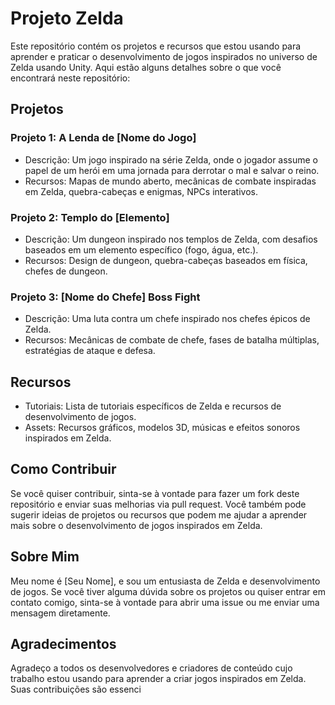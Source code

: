 # Projeto Zelda

Este repositório contém os projetos e recursos que estou usando para aprender e praticar o desenvolvimento de jogos inspirados no universo de Zelda usando Unity. Aqui estão alguns detalhes sobre o que você encontrará neste repositório:

## Projetos

### Projeto 1: A Lenda de [Nome do Jogo]

- Descrição: Um jogo inspirado na série Zelda, onde o jogador assume o papel de um herói em uma jornada para derrotar o mal e salvar o reino.
- Recursos: Mapas de mundo aberto, mecânicas de combate inspiradas em Zelda, quebra-cabeças e enigmas, NPCs interativos.

### Projeto 2: Templo do [Elemento]

- Descrição: Um dungeon inspirado nos templos de Zelda, com desafios baseados em um elemento específico (fogo, água, etc.).
- Recursos: Design de dungeon, quebra-cabeças baseados em física, chefes de dungeon.

### Projeto 3: [Nome do Chefe] Boss Fight

- Descrição: Uma luta contra um chefe inspirado nos chefes épicos de Zelda.
- Recursos: Mecânicas de combate de chefe, fases de batalha múltiplas, estratégias de ataque e defesa.

## Recursos

- Tutoriais: Lista de tutoriais específicos de Zelda e recursos de desenvolvimento de jogos.
- Assets: Recursos gráficos, modelos 3D, músicas e efeitos sonoros inspirados em Zelda.

## Como Contribuir

Se você quiser contribuir, sinta-se à vontade para fazer um fork deste repositório e enviar suas melhorias via pull request. Você também pode sugerir ideias de projetos ou recursos que podem me ajudar a aprender mais sobre o desenvolvimento de jogos inspirados em Zelda.

## Sobre Mim

Meu nome é [Seu Nome], e sou um entusiasta de Zelda e desenvolvimento de jogos. Se você tiver alguma dúvida sobre os projetos ou quiser entrar em contato comigo, sinta-se à vontade para abrir uma issue ou me enviar uma mensagem diretamente.

## Agradecimentos

Agradeço a todos os desenvolvedores e criadores de conteúdo cujo trabalho estou usando para aprender a criar jogos inspirados em Zelda. Suas contribuições são essenci
